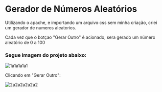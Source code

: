 <h1>Gerador de Números Aleatórios</h1>
<p>Utilizando o apache, e importando um arquivo css sem minha criação, criei um gerador de numeros aleatorios.</p>
<p>Cada vez que o botçao "Gerar Outro" é acionado, sera gerado um número aleatório de 0 a 100</p>
<h3>Segue imagem do projeto abaixo:</h3>

![1a1a1a1a1](https://github.com/ZeQuiNHa07/gerador-n-meros-aleat-rios-PHP/assets/131907676/3f87bbf2-7a60-48b0-b656-1b29a19e2cb7)

<p>Clicando em "Gerar Outro":</p>

![2a2a2a2a2a2](https://github.com/ZeQuiNHa07/gerador-n-meros-aleat-rios-PHP/assets/131907676/0167dd48-5c08-4ef0-8655-5ff792121f9b)
